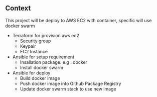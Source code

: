 ## Context

This project will be deploy to AWS EC2 with container, specific will use docker swarm 

- Terraform for provision aws ec2 
  - Security group
  - Keypair
  - EC2 Instance
- Ansible for setup requirement  
  - Insallation package. e.g : docker
  - Install docker swarm
- Ansible for deploy 
  - Build docker image 
  - Push docker image into Github Package Registry
  - Update docker swarm stack to use new image

